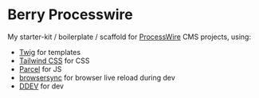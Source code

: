 # Berry Processwire

My starter-kit / boilerplate / scaffold for [ProcessWire](https://processwire.com/) CMS projects, using:

- [Twig](https://twig.symfony.com) for templates
- [Tailwind CSS](https://tailwindcss.com) for CSS
- [Parcel](https://parceljs.org) for JS
- [browsersync](https://browsersync.io) for browser live reload during dev
- [DDEV](https://ddev.com) for dev
